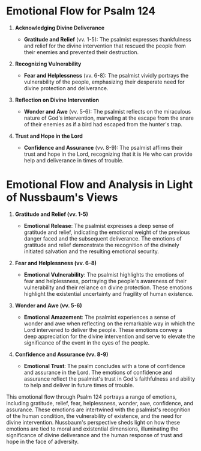 # Emotional Flow for Psalm 124

1. **Acknowledging Divine Deliverance**
    - **Gratitude and Relief** (vv. 1-5): The psalmist expresses thankfulness and relief for the divine intervention that rescued the people from their enemies and prevented their destruction.

2. **Recognizing Vulnerability**
    - **Fear and Helplessness** (vv. 6-8): The psalmist vividly portrays the vulnerability of the people, emphasizing their desperate need for divine protection and deliverance.

3. **Reflection on Divine Intervention**
    - **Wonder and Awe** (vv. 5-6): The psalmist reflects on the miraculous nature of God's intervention, marveling at the escape from the snare of their enemies as if a bird had escaped from the hunter's trap.

4. **Trust and Hope in the Lord**
    - **Confidence and Assurance** (vv. 8-9): The psalmist affirms their trust and hope in the Lord, recognizing that it is He who can provide help and deliverance in times of trouble.

# Emotional Flow and Analysis in Light of Nussbaum's Views

1. **Gratitude and Relief (vv. 1-5)**
    - **Emotional Release**: The psalmist expresses a deep sense of gratitude and relief, indicating the emotional weight of the previous danger faced and the subsequent deliverance. The emotions of gratitude and relief demonstrate the recognition of the divinely initiated salvation and the resulting emotional security.

2. **Fear and Helplessness (vv. 6-8)**
    - **Emotional Vulnerability**: The psalmist highlights the emotions of fear and helplessness, portraying the people's awareness of their vulnerability and their reliance on divine protection. These emotions highlight the existential uncertainty and fragility of human existence. 

3. **Wonder and Awe (vv. 5-6)**
    - **Emotional Amazement**: The psalmist experiences a sense of wonder and awe when reflecting on the remarkable way in which the Lord intervened to deliver the people. These emotions convey a deep appreciation for the divine intervention and serve to elevate the significance of the event in the eyes of the people.

4. **Confidence and Assurance (vv. 8-9)**
    - **Emotional Trust**: The psalm concludes with a tone of confidence and assurance in the Lord. The emotions of confidence and assurance reflect the psalmist's trust in God's faithfulness and ability to help and deliver in future times of trouble. 

This emotional flow through Psalm 124 portrays a range of emotions, including gratitude, relief, fear, helplessness, wonder, awe, confidence, and assurance. These emotions are intertwined with the psalmist's recognition of the human condition, the vulnerability of existence, and the need for divine intervention. Nussbaum's perspective sheds light on how these emotions are tied to moral and existential dimensions, illuminating the significance of divine deliverance and the human response of trust and hope in the face of adversity.